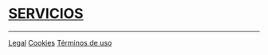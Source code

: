 # [SERVICIOS](https://perseusyrcabogados.com/servicios.html "SERVICIOS")


----------------------------------------------------------------------------------------------------------------------------------------
[Legal](https://perseusyrcabogados.com/legal.html "Legal")
[Cookies](https://perseusyrcabogados.com/cookies.html "Cookies")
[Términos de uso](https://perseusyrcabogados.com/terminos.html "Términos de uso")

